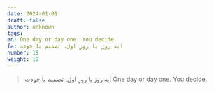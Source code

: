```yaml
---
date: 2024-01-01
draft: false
author: unknown
tags: 
en: One day or day one. You decide.
fa: یه روز یا روزِ اول. تصمیم با خودت!
number: 19
weight: 19
---
```

> یه روز یا روزِ اول. تصمیم با خودت!
> One day or day one. You decide.

